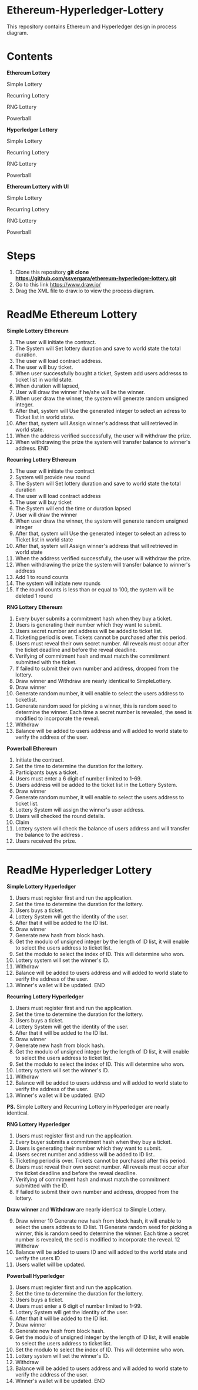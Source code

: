# Ethereum-Hyperledger-Lottery

This repository contains Ethereum and Hyperledger design in process diagram. 

# Contents

**Ethereum Lottery**

Simple Lottery

Recurring Lottery

RNG Lottery

Powerball

**Hyperledger Lottery**

Simple Lottery

Recurring Lottery

RNG Lottery

Powerball

**Ethereum Lottery with UI**

Simple Lottery

Recurring Lottery

RNG Lottery

Powerball

# Steps

1. Clone this repository **git clone https://github.com/ssvergara/ethereum-hyperledger-lottery.git**
2. Go to this link https://www.draw.io/ 
3. Drag the XML file to draw.io to view the process diagram.

# ReadMe Ethereum Lottery

**Simple Lottery Ethereum**

1. The user will initiate the contract.
2. The System will Set lottery duration and save to world state the total duration.
3. The user will load contract address.
4. The user will buy ticket.
5. When user successfully bought a ticket, System add users addresss to ticket list in world state.
6. When duration will lapsed,
7. User will draw the winner if he/she will be the winner.
8. When user draw the winner, the system will generate random unsigned integer.
9. After that, system will Use the generated integer to select an adress to Ticket list in world state.
10. After that, system will Assign winner's address that will retrieved in world state.
11. When the address verified successfully, the user will withdraw the prize.
12. When withdrawing the prize the system will transfer balance to winner's address.
END

**Recurring Lottery Ethereum**

1. The user will initiate the contract
2. System will provide new round
3. The System will Set lottery duration and save to world state the total duration
4. The user will load contract address
5. The user will buy ticket
6. The System will end the time or duration lapsed
7. User will draw the winner
8. When user draw the winner, the system will generate random unsigned integer
9. After that, system will Use the generated integer to select an adress to Ticket list in world state
10. After that, system will Assign winner's address that will retrieved in world state
11. When the address verified successfully, the user will withdraw the prize.
12. When withdrawing the prize the system will transfer balance to winner's address
13. Add 1 to round counts
14. The system will initiate new rounds
15. If the round counts is less than or equal to 100, the system will be deleted 1 round

**RNG Lottery Ethereum**

1. Every buyer submits a commitment hash when they buy a ticket.
2. Users is generating their number which they want to submit.
3. Users secret number and address will be added to ticket list.
4. Ticketing period is over. Tickets cannot be purchased after this period.
5. Users must reveal their own secret number.  All reveals must occur after the ticket deadline and before the reveal deadline.
6. Verifying of commitment hash and must match the commitment submitted with the ticket.
7. If failed to submit their own number and address, dropped from the lottery.
8. Draw winner and Withdraw are nearly identical to SimpleLottery.
9. Draw winner 
10. Generate random number, it will enable to select the users address to ticketlist.
11. Generate random seed for picking a winner, this is random seed to determine the winner. Each time a secret number is revealed, the seed is modified to incorporate the reveal.
12. Withdraw 	
13. Balance will be added to users address and will added to world state to verify the address of the user.

**Powerball Ethereum**

1. Initiate the contract.
2. Set the time to determine the duration for the lottery.
3. Participants buys a ticket.
4. Users must enter a 6 digit of number limited to 1-69.
5. Users address will be added to the ticket list in the Lottery System.
6. Draw winner 
7. Generate random number, it will enable to select the users address to ticket list.
8. Lottery System will assign the winner's user address.
9. Users will checked the round details.
10. Claim
11. Lottery system will check the balance of users address and will transfer the balance to the address .
12. Users received the prize.

______________________________________________________________________________________________________

# ReadMe Hyperledger Lottery

**Simple Lottery Hyperledger**

1. Users must register first and run the application.
2. Set the time to determine the duration for the lottery.
3. Users buys a ticket.
4. Lottery System will get the identity of the user.
5. After that it will be added to the ID list.
6. Draw winner 
7. Generate new hash from block hash.
8. Get the modulo of unsigned integer by the length of ID list, it will enable to select the users address to ticket list.
9. Set the modulo to select the index of ID. This will determine who won.
10. Lottery system will set the winner's ID.
11. Withdraw 	
12. Balance will be added to users address and will added to world state to verify the address of the user.
13. Winner's wallet will be updated.
END

**Recurring Lottery Hyperledger**

1. Users must register first and run the application.
2. Set the time to determine the duration for the lottery.
3. Users buys a ticket.
4. Lottery System will get the identity of the user.
5. After that it will be added to the ID list.
6. Draw winner 
7. Generate new hash from block hash.
8. Get the modulo of unsigned integer by the length of ID list, it will enable to select the users address to ticket list.
9. Set the modulo to select the index of ID. This will determine who won.
10. Lottery system will set the winner's ID.
11. Withdraw 	
12. Balance will be added to users address and will added to world state to verify the address of the user.
13. Winner's wallet will be updated.
END

**PS.** Simple Lottery and Recurring Lottery in Hyperledger are nearly identical.

**RNG Lottery Hyperledger**

1. Users must register first and run the application.
2. Every buyer submits a commitment hash when they buy a ticket.
3. Users is generating their number which they want to submit.
4. Users secret number and address will be added to ID list..
5. Ticketing period is over. Tickets cannot be purchased after this period.
6. Users must reveal their own secret number.  All reveals must occur after the ticket deadline and before the reveal deadline.
7. Verifying of commitment hash and must match the commitment submitted with the ID.
8. If failed to submit their own number and address, dropped from the lottery.

**Draw winner** and **Withdraw** are nearly identical to Simple Lottery.

9. Draw winner 
10 Generate new hash from block hash, it will enable to select the users address to ID list.
11 Generate random seed for picking a winner, this is random seed to determine the winner. Each time a secret number is revealed, the sed is modified to incorporate the reveal.
12 Withdraw 	
13. Balance will be added to users ID and will added to the world state and verify the users ID
14. Users wallet will be updated.

**Powerball Hyperledger**

1. Users must register first and run the application.
2. Set the time to determine the duration for the lottery.
3. Users buys a ticket.
4. Users must enter a 6 digit of number limited to 1-99.
5. Lottery System will get the identity of the user.
6. After that it will be added to the ID list.
7. Draw winner 
8. Generate new hash from block hash.
9. Get the modulo of unsigned integer by the length of ID list, it will enable to select the users address to ticket list.
10. Set the modulo to select the index of ID. This will determine who won.
11. Lottery system will set the winner's ID.
12. Withdraw 	
13. Balance will be added to users address and will added to world state to verify the address of the user.
14. Winner's wallet will be updated.
END

